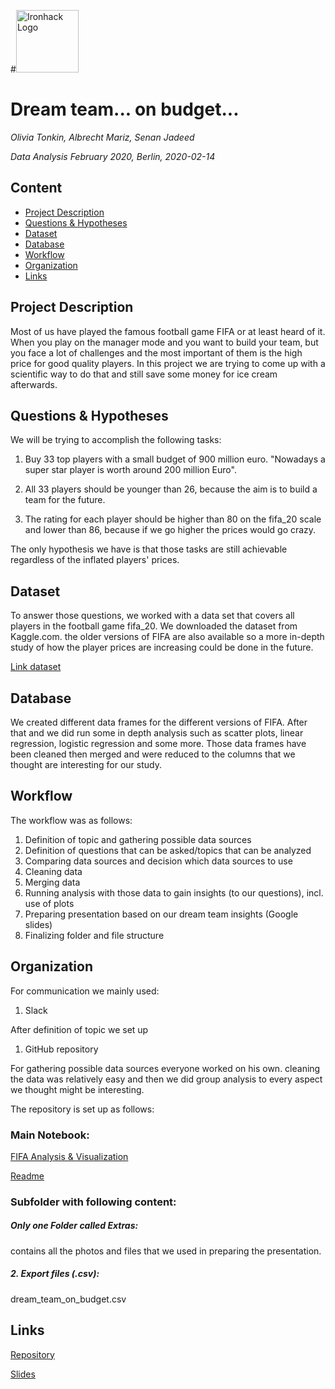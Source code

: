 #<img src="https://bit.ly/2VnXWr2" alt="Ironhack Logo" width="100"/>

# Dream team... on budget...
*Olivia Tonkin, Albrecht Mariz, Senan Jadeed*

*Data Analysis February 2020, Berlin, 2020-02-14*

## Content
- [Project Description](#project-description)
- [Questions & Hypotheses](#questions-hypotheses)
- [Dataset](#dataset)
- [Database](#database)
- [Workflow](#workflow)
- [Organization](#organization)
- [Links](#links)

## Project Description
Most of us have played the famous football game FIFA or at least heard of it. When you play on the manager mode and you want to build your team, but you face a lot of challenges and the most important of them is the high price for good quality players.
In this project we are trying to come up with a scientific way to do that and still save some money for ice cream afterwards.

## Questions & Hypotheses
We will be trying to accomplish the following tasks:

1. Buy 33 top players with a small budget of 900 million euro. "Nowadays a super star player is worth around 200 million Euro".

2. All 33 players should be younger than 26, because the aim is to build a team for the future.

3. The rating for each player should be higher than 80 on the fifa_20 scale and lower than 86, because if we go higher the prices would go crazy.

The only hypothesis we have is that those tasks are still achievable regardless of the inflated players' prices.        



## Dataset
To answer those questions, we worked with a data set that covers all players in the football game fifa_20. We downloaded the dataset from Kaggle.com. the older versions of FIFA are also available so a more in-depth study of how the player prices are increasing could be done in the future.

[Link dataset](https://www.kaggle.com/stefanoleone992/fifa-20-complete-player-dataset)


## Database
We created different data frames for the different versions of FIFA. After that and we did run some in depth analysis such as scatter plots, linear regression, logistic regression and some more.
Those data frames have been cleaned then merged and were reduced to the columns that we thought are interesting for our study.

## Workflow
The workflow was as follows:
1. Definition of topic and gathering possible data sources
2. Definition of questions that can be asked/topics that can be analyzed
3. Comparing data sources and decision which data sources to use
4. Cleaning data
5. Merging data
6. Running analysis with those data to gain insights (to our questions), incl. use of plots
7. Preparing presentation based on our dream team insights (Google slides)
8. Finalizing folder and file structure



## Organization
For communication we mainly used:
1. Slack

After definition of topic we set up
1. GitHub repository

For gathering possible data sources everyone worked on his own.
cleaning the data was relatively easy and then we did group analysis to every aspect we thought might be interesting.

The repository is set up as follows:


### Main Notebook:
[FIFA Analysis & Visualization](https://github.com/Senonino/Module02_visualizing-real-world-data-project/blob/master/2_fifa_Analysis%20%26%20Visualization.ipynb)

[Readme](https://github.com/Senonino/Module02_visualizing-real-world-data-project/blob/master/README.md)

### Subfolder with following content:
##### Only one Folder called Extras: 

contains all the photos and files that we used in preparing the presentation.


##### 2. Export files (*.csv*):
dream_team_on_budget.csv


## Links

[Repository](https://github.com/Senonino/Module02_visualizing-real-world-data-project)

[Slides](https://github.com/Senonino/Module02_visualizing-real-world-data-project/blob/master/Dream%20Team.pdf)
